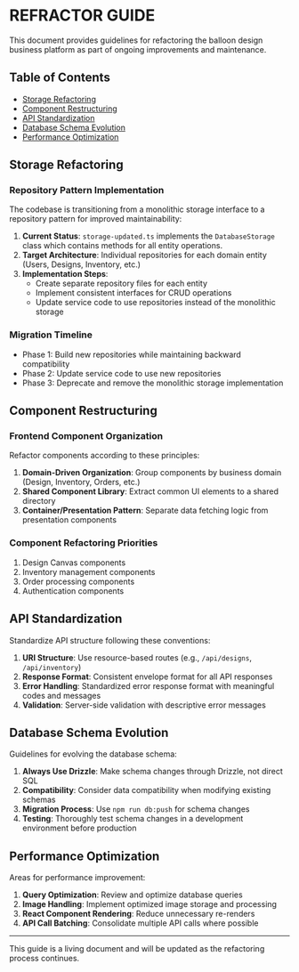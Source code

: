 # REFRACTOR GUIDE

This document provides guidelines for refactoring the balloon design business platform as part of ongoing improvements and maintenance.

## Table of Contents

- [Storage Refactoring](#storage-refactoring)
- [Component Restructuring](#component-restructuring)
- [API Standardization](#api-standardization)
- [Database Schema Evolution](#database-schema-evolution)
- [Performance Optimization](#performance-optimization)

## Storage Refactoring

### Repository Pattern Implementation

The codebase is transitioning from a monolithic storage interface to a repository pattern for improved maintainability:

1. **Current Status**: `storage-updated.ts` implements the `DatabaseStorage` class which contains methods for all entity operations.
2. **Target Architecture**: Individual repositories for each domain entity (Users, Designs, Inventory, etc.)
3. **Implementation Steps**:
   - Create separate repository files for each entity
   - Implement consistent interfaces for CRUD operations
   - Update service code to use repositories instead of the monolithic storage

### Migration Timeline

- Phase 1: Build new repositories while maintaining backward compatibility
- Phase 2: Update service code to use new repositories
- Phase 3: Deprecate and remove the monolithic storage implementation

## Component Restructuring

### Frontend Component Organization

Refactor components according to these principles:

1. **Domain-Driven Organization**: Group components by business domain (Design, Inventory, Orders, etc.)
2. **Shared Component Library**: Extract common UI elements to a shared directory
3. **Container/Presentation Pattern**: Separate data fetching logic from presentation components

### Component Refactoring Priorities

1. Design Canvas components
2. Inventory management components
3. Order processing components
4. Authentication components

## API Standardization

Standardize API structure following these conventions:

1. **URI Structure**: Use resource-based routes (e.g., `/api/designs`, `/api/inventory`)
2. **Response Format**: Consistent envelope format for all API responses
3. **Error Handling**: Standardized error response format with meaningful codes and messages
4. **Validation**: Server-side validation with descriptive error messages

## Database Schema Evolution

Guidelines for evolving the database schema:

1. **Always Use Drizzle**: Make schema changes through Drizzle, not direct SQL
2. **Compatibility**: Consider data compatibility when modifying existing schemas
3. **Migration Process**: Use `npm run db:push` for schema changes
4. **Testing**: Thoroughly test schema changes in a development environment before production

## Performance Optimization

Areas for performance improvement:

1. **Query Optimization**: Review and optimize database queries
2. **Image Handling**: Implement optimized image storage and processing
3. **React Component Rendering**: Reduce unnecessary re-renders
4. **API Call Batching**: Consolidate multiple API calls where possible

---

This guide is a living document and will be updated as the refactoring process continues.